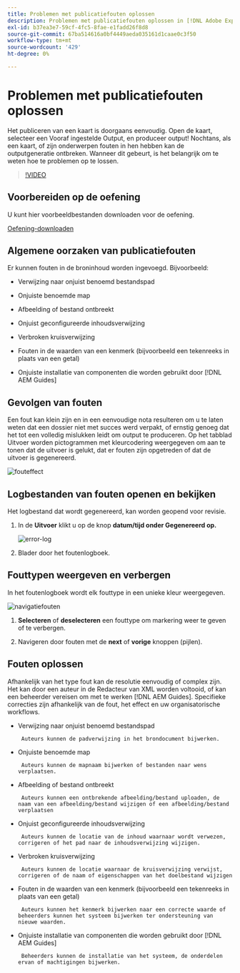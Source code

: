 ```yaml
---
title: Problemen met publicatiefouten oplossen
description: Problemen met publicatiefouten oplossen in [!DNL Adobe Experience Manager Guides]
exl-id: b37ea3e7-59cf-4fc5-8fae-e1fadd26f8d8
source-git-commit: 67ba514616a0bf4449aeda035161d1caae0c3f50
workflow-type: tm+mt
source-wordcount: '429'
ht-degree: 0%

---
```


# Problemen met publicatiefouten oplossen

Het publiceren van een kaart is doorgaans eenvoudig. Open de kaart, selecteer een Vooraf ingestelde Output, en produceer output! Nochtans, als een kaart, of zijn onderwerpen fouten in hen hebben kan de outputgeneratie ontbreken. Wanneer dit gebeurt, is het belangrijk om te weten hoe te problemen op te lossen.

>[!VIDEO](https://video.tv.adobe.com/v/338990?quality=12&learn=on)

## Voorbereiden op de oefening

U kunt hier voorbeeldbestanden downloaden voor de oefening.

[Oefening-downloaden](assets/exercises/publishing-basic-to-advanced.zip)

## Algemene oorzaken van publicatiefouten

Er kunnen fouten in de broninhoud worden ingevoegd. Bijvoorbeeld:

* Verwijzing naar onjuist benoemd bestandspad

* Onjuiste benoemde map

* Afbeelding of bestand ontbreekt

* Onjuist geconfigureerde inhoudsverwijzing

* Verbroken kruisverwijzing

* Fouten in de waarden van een kenmerk (bijvoorbeeld een tekenreeks in plaats van een getal)

* Onjuiste installatie van componenten die worden gebruikt door [!DNL AEM Guides]

## Gevolgen van fouten

Een fout kan klein zijn en in een eenvoudige nota resulteren om u te laten weten dat een dossier niet met succes werd verpakt, of ernstig genoeg dat het tot een volledig mislukken leidt om output te produceren. Op het tabblad Uitvoer worden pictogrammen met kleurcodering weergegeven om aan te tonen dat de uitvoer is gelukt, dat er fouten zijn opgetreden of dat de uitvoer is gegenereerd.

![fouteffect](images/error-impact.png)

## Logbestanden van fouten openen en bekijken

Het logbestand dat wordt gegenereerd, kan worden geopend voor revisie.

1. In de **Uitvoer** klikt u op de knop **datum/tijd onder Gegenereerd op.**

   ![error-log](images/error-log.png)

1. Blader door het foutenlogboek.

## Fouttypen weergeven en verbergen

In het foutenlogboek wordt elk fouttype in een unieke kleur weergegeven.

![navigatiefouten](images/navigate-errors.png)

1. **Selecteren** of **deselecteren** een fouttype om markering weer te geven of te verbergen.

1. Navigeren door fouten met de **next** of **vorige** knoppen (pijlen).

## Fouten oplossen

Afhankelijk van het type fout kan de resolutie eenvoudig of complex zijn. Het kan door een auteur in de Redacteur van XML worden voltooid, of kan een beheerder vereisen om met te werken [!DNL AEM Guides]. Specifieke correcties zijn afhankelijk van de fout, het effect en uw organisatorische workflows.

* Verwijzing naar onjuist benoemd bestandspad

       Auteurs kunnen de padverwijzing in het brondocument bijwerken.
       
   
* Onjuiste benoemde map

       Auteurs kunnen de mapnaam bijwerken of bestanden naar wens verplaatsen.
       
   
* Afbeelding of bestand ontbreekt

       Auteurs kunnen een ontbrekende afbeelding/bestand uploaden, de naam van een afbeelding/bestand wijzigen of een afbeelding/bestand verplaatsen
       
   
* Onjuist geconfigureerde inhoudsverwijzing

       Auteurs kunnen de locatie van de inhoud waarnaar wordt verwezen, corrigeren of het pad naar de inhoudsverwijzing wijzigen.
       
   
* Verbroken kruisverwijzing

       Auteurs kunnen de locatie waarnaar de kruisverwijzing verwijst, corrigeren of de naam of eigenschappen van het doelbestand wijzigen
       
   
* Fouten in de waarden van een kenmerk (bijvoorbeeld een tekenreeks in plaats van een getal)

       Auteurs kunnen het kenmerk bijwerken naar een correcte waarde of beheerders kunnen het systeem bijwerken ter ondersteuning van nieuwe waarden.
       
   
* Onjuiste installatie van componenten die worden gebruikt door [!DNL AEM Guides]

       Beheerders kunnen de installatie van het systeem, de onderdelen ervan of machtigingen bijwerken.
       
   